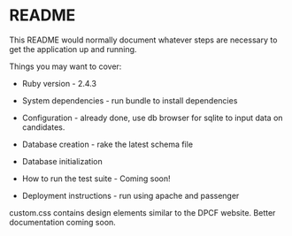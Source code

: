 # README

This README would normally document whatever steps are necessary to get the
application up and running.

Things you may want to cover:

* Ruby version - 2.4.3

* System dependencies - run bundle to install dependencies

* Configuration - already done, use db browser for sqlite to input data on candidates.

* Database creation - rake the latest schema file

* Database initialization

* How to run the test suite - Coming soon!

* Deployment instructions - run using apache and passenger

custom.css contains design elements similar to the DPCF website.  Better documentation coming soon.